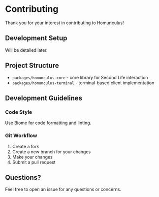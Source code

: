 # Contributing

Thank you for your interest in contributing to Homunculus!

## Development Setup

Will be detailed later.

## Project Structure

- `packages/homunculus-core` - core library for Second Life interaction
- `packages/homunculus-terminal` - terminal-based client implementation

## Development Guidelines

### Code Style

Use Biome for code formatting and linting.

### Git Workflow

1. Create a fork
2. Create a new branch for your changes
3. Make your changes
4. Submit a pull request

## Questions?

Feel free to open an issue for any questions or concerns.
